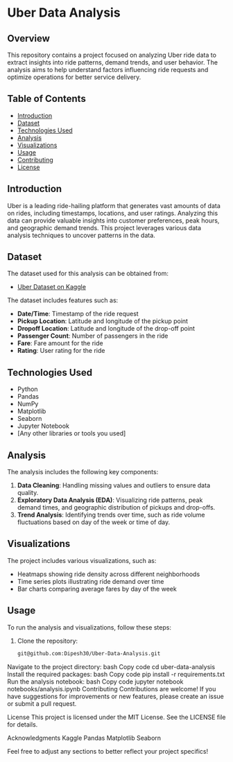 # Uber Data Analysis

## Overview

This repository contains a project focused on analyzing Uber ride data to extract insights into ride patterns, demand trends, and user behavior. The analysis aims to help understand factors influencing ride requests and optimize operations for better service delivery.

## Table of Contents

- [Introduction](#introduction)
- [Dataset](#dataset)
- [Technologies Used](#technologies-used)
- [Analysis](#analysis)
- [Visualizations](#visualizations)
- [Usage](#usage)
- [Contributing](#contributing)
- [License](#license)

## Introduction

Uber is a leading ride-hailing platform that generates vast amounts of data on rides, including timestamps, locations, and user ratings. Analyzing this data can provide valuable insights into customer preferences, peak hours, and geographic demand trends. This project leverages various data analysis techniques to uncover patterns in the data.

## Dataset

The dataset used for this analysis can be obtained from:

- [Uber Dataset on Kaggle](https://www.kaggle.com/datasets/fedesoriano/uber-pickups-in-new-york-city)

The dataset includes features such as:

- **Date/Time**: Timestamp of the ride request
- **Pickup Location**: Latitude and longitude of the pickup point
- **Dropoff Location**: Latitude and longitude of the drop-off point
- **Passenger Count**: Number of passengers in the ride
- **Fare**: Fare amount for the ride
- **Rating**: User rating for the ride

## Technologies Used

- Python
- Pandas
- NumPy
- Matplotlib
- Seaborn
- Jupyter Notebook
- [Any other libraries or tools you used]

## Analysis

The analysis includes the following key components:

1. **Data Cleaning**: Handling missing values and outliers to ensure data quality.
2. **Exploratory Data Analysis (EDA)**: Visualizing ride patterns, peak demand times, and geographic distribution of pickups and drop-offs.
3. **Trend Analysis**: Identifying trends over time, such as ride volume fluctuations based on day of the week or time of day.

## Visualizations

The project includes various visualizations, such as:

- Heatmaps showing ride density across different neighborhoods
- Time series plots illustrating ride demand over time
- Bar charts comparing average fares by day of the week

## Usage

To run the analysis and visualizations, follow these steps:

1. Clone the repository:
   ```bash
   git@github.com:Dipesh30/Uber-Data-Analysis.git
Navigate to the project directory:
bash
Copy code
cd uber-data-analysis
Install the required packages:
bash
Copy code
pip install -r requirements.txt
Run the analysis notebook:
bash
Copy code
jupyter notebook notebooks/analysis.ipynb
Contributing
Contributions are welcome! If you have suggestions for improvements or new features, please create an issue or submit a pull request.

License
This project is licensed under the MIT License. See the LICENSE file for details.

Acknowledgments
Kaggle
Pandas
Matplotlib
Seaborn


Feel free to adjust any sections to better reflect your project specifics!
